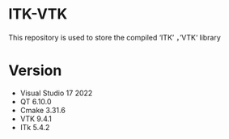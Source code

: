 # ITK-VTK
This repository is used to store the compiled ‘ITK’ ，’VTK‘ library

# Version
- Visual Studio 17 2022
- QT 6.10.0
- Cmake 3.31.6
- VTK 9.4.1
- ITk 5.4.2
